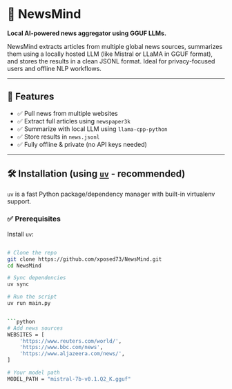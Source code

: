 # 🧠 NewsMind

**Local AI-powered news aggregator using GGUF LLMs.**

NewsMind extracts articles from multiple global news sources, summarizes them using a locally hosted LLM (like Mistral or LLaMA in GGUF format), and stores the results in a clean JSONL format. Ideal for privacy-focused users and offline NLP workflows.

---

## 🚀 Features

- ✅ Pull news from multiple websites
- ✅ Extract full articles using `newspaper3k`
- ✅ Summarize with local LLM using `llama-cpp-python`
- ✅ Store results in `news.jsonl`
- ✅ Fully offline & private (no API keys needed)

---

## 🛠️ Installation (using [`uv`](https://github.com/astral-sh/uv) - recommended)

`uv` is a fast Python package/dependency manager with built-in virtualenv support.

### ✅ Prerequisites

Install `uv`:
```bash

# Clone the repo
git clone https://github.com/xposed73/NewsMind.git
cd NewsMind

# Sync dependencies
uv sync

# Run the script
uv run main.py


```python
# Add news sources
WEBSITES = [
    'https://www.reuters.com/world/',
    'https://www.bbc.com/news',
    'https://www.aljazeera.com/news/',
]

# Your model path
MODEL_PATH = "mistral-7b-v0.1.Q2_K.gguf"

```
